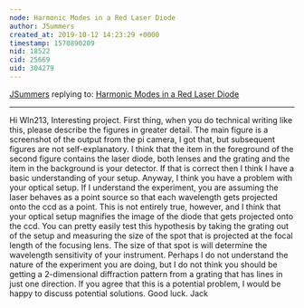 ```yaml
---
node: Harmonic Modes in a Red Laser Diode
author: JSummers
created_at: 2019-10-12 14:23:29 +0000
timestamp: 1570890209
nid: 18522
cid: 25669
uid: 304279
---
```




[JSummers](../profile/JSummers) replying to: [Harmonic Modes in a Red Laser Diode](../notes/wln215/03-12-2019/harmonic-modes-in-a-red-laser-diode)

----
Hi Wln213,
Interesting project.
First thing, when you do technical writing like this, please describe the figures in greater detail.  The main figure is a screenshot of the output from the pi camera, I got that, but subsequent figures are not self-explanatory.  I think that the item in the foreground of the second figure contains the laser diode, both lenses and the grating and the item in the background is your detector.  If that is correct then I think I have a basic understanding of your setup.
Anyway, I think you have a problem with your optical setup.  If I understand the experiment, you are assuming the laser behaves as a point source so that each wavelength gets projected onto the ccd as a point.  This is not entirely true, however, and I think that your optical setup magnifies the image of the diode that gets projected onto the ccd.  You can pretty easily test this hypothesis by taking the grating out of the setup and measuring the size of the spot that is projected at the focal length of the focusing lens.  The size of that spot is will determine the wavelength sensitivity of your instrument.
Perhaps I do not understand the nature of the experiment you are doing, but I do not think you should be getting a 2-dimensional diffraction pattern from a grating that has lines in just one direction.
If you agree that this is a potential problem, I would be happy to discuss potential solutions.
Good luck.
Jack

 